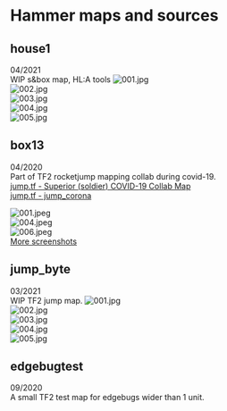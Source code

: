 # Hammer maps and sources

## house1

04/2021  
WIP s&box map, HL:A tools
![001.jpg](/house1/screenshots/001.jpg)  
![002.jpg](/house1/screenshots/002.jpg)  
![003.jpg](/house1/screenshots/003.jpg)  
![004.jpg](/house1/screenshots/004.jpg)  
![005.jpg](/house1/screenshots/005.jpg)  

## box13

04/2020  
Part of TF2 rocketjump mapping collab during covid-19.  
[jump.tf - Superior (soldier) COVID-19 Collab Map](https://jump.tf/forum/index.php/topic,3050.msg25555.htm)  
[jump.tf - jump_corona](https://jump.tf/forum/index.php/topic,3111.msg26122.html)

![001.jpeg](/box13/screenshots/001.jpeg)  
![004.jpeg](/box13/screenshots/004.jpeg)  
![006.jpeg](/box13/screenshots/006.jpeg)  
[More screenshots](/box13/screenshots)

## jump_byte

03/2021  
WIP TF2 jump map.
![001.jpg](/jump_byte/screenshots/001.png)  
![002.jpg](/jump_byte/screenshots/002.png)  
![003.jpg](/jump_byte/screenshots/003.png)  
![004.jpg](/jump_byte/screenshots/004.png)  
![005.jpg](/jump_byte/screenshots/005.png)  

## edgebugtest

09/2020  
A small TF2 test map for edgebugs wider than 1 unit.
